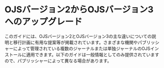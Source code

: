 # OJSバージョン2からOJSバージョン3へのアップグレード

このガイドには、OJSバージョン2とOJSバージョン3の主な違いについての説明と移行計画に有用な提案等が掲載されています。さまざまな機関やパブリッシャーによって管理されている複数のジャーナルまたは単独ジャーナルのOJSインストールに適用できます。以下のガイドは一般情報としてのみ提供されていますので、パブリッシャーによって異なる場合があります。
